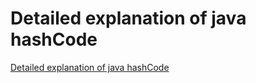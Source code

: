 # Detailed explanation of java hashCode
[Detailed explanation of java hashCode](https://aiwithcloud.com/2022/09/19/detailed_explanation_of_java_hashcode/)